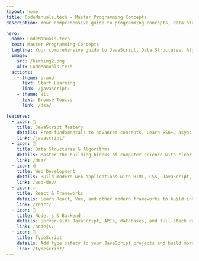 ```yaml
---
layout: home
title: CodeManuals.tech - Master Programming Concepts
description: Your comprehensive guide to programming concepts, data structures, algorithms, and modern web development. Learn JavaScript, DSA, and more with clear explanations and practical examples.

hero:
  name: CodeManuals.tech
  text: Master Programming Concepts
  tagline: Your comprehensive guide to JavaScript, Data Structures, Algorithms, and Modern Web Development
  image:
    src: /heroimg2.png
    alt: CodeManuals.tech
  actions:
    - theme: brand
      text: Start Learning
      link: /javascript/
    - theme: alt
      text: Browse Topics
      link: /dsa/

features:
  - icon: 🚀
    title: JavaScript Mastery
    details: From fundamentals to advanced concepts. Learn ES6+, async programming, and modern JavaScript patterns.
    link: /javascript/
  - icon: 🧠
    title: Data Structures & Algorithms
    details: Master the building blocks of computer science with clear explanations and practical implementations.
    link: /dsa/
  - icon: 🌐
    title: Web Development
    details: Build modern web applications with HTML, CSS, JavaScript, and popular frameworks.
    link: /web-dev/
  - icon: ⚛️
    title: React & Frameworks
    details: Learn React, Vue, and other modern frameworks to build interactive user interfaces.
    link: /react/
  - icon: 🔧
    title: Node.js & Backend
    details: Server-side JavaScript, APIs, databases, and full-stack development concepts.
    link: /nodejs/
  - icon: 📝
    title: TypeScript
    details: Add type safety to your JavaScript projects and build more robust applications.
    link: /typescript/
---
```


<style>
.VPHero .name {
  font-size: 2rem !important;
  font-weight: 700 !important;
  line-height:0.9;

}

.VPHero .text {
  font-size: 3.5rem !important;
  font-weight: 700 !important;

}

.VPHero .image-container {
  width: 90% !important;
  max-width: 500px !important;
}

.VPHero .image img {
  width: 100% !important;
  height: auto !important;
  max-width: 500px !important;
}

.VPFeatures {
  margin-top: 3rem;
}

.VPFeature {
  background: linear-gradient(135deg, var(--vp-c-bg-alt) 0%, var(--vp-c-bg-elv) 100%);
  border: 1px solid rgba(62, 207, 142, 0.1);
  border-radius: 12px;
  transition: all 0.3s ease;
}

.VPFeature:hover {
  transform: translateY(-4px);
  border-color: var(--vp-c-brand-1);
  box-shadow: 0 20px 40px rgba(62, 207, 142, 0.1);
}

.VPFeature .icon {
  font-size: 2rem;
  margin-bottom: 1rem;
}

@media (max-width: 768px) {
  .VPHero .name {
    font-size: 1.8rem !important;
  }
  
  .VPHero .text {
    font-size: 2.2rem !important;
  }
  
  .VPHero .container {
    flex-direction: column !important;
  }
  
  .VPHero .main {
    order: 1 !important;
    text-align: left !important;
  }
  
  .VPHero .actions {
    justify-content: flex-start !important;
  }
  
  .VPHero .image {
    order: 2 !important;
    margin-top: 2rem !important;
  }
  
  .VPHero .image-container {
    max-width: 350px !important;
  }
  
  .VPHero .image img {
    max-width: 350px !important;
  }
}
</style>
